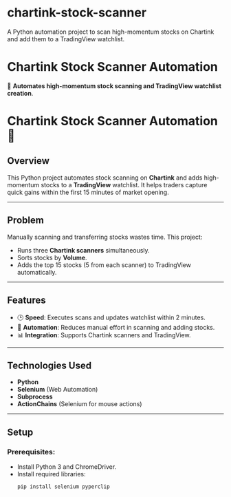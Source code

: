 # chartink-stock-scanner
A Python automation project to scan high-momentum stocks on Chartink and add them to a TradingView watchlist.
# Chartink Stock Scanner Automation

🚀 **Automates high-momentum stock scanning and TradingView watchlist creation**.

# Chartink Stock Scanner Automation 🚀

## **Overview**
This Python project automates stock scanning on **Chartink** and adds high-momentum stocks to a **TradingView** watchlist. It helps traders capture quick gains within the first 15 minutes of market opening.

---

## **Problem**
Manually scanning and transferring stocks wastes time. This project:
- Runs three **Chartink scanners** simultaneously.
- Sorts stocks by **Volume**.
- Adds the top 15 stocks (5 from each scanner) to TradingView automatically.

---

## **Features**
- 🕒 **Speed**: Executes scans and updates watchlist within 2 minutes.
- 🔎 **Automation**: Reduces manual effort in scanning and adding stocks.
- 📊 **Integration**: Supports Chartink scanners and TradingView.

---

## **Technologies Used**
- **Python**
- **Selenium** (Web Automation)
- **Subprocess**
- **ActionChains** (Selenium for mouse actions)

---

## **Setup**

### Prerequisites:
- Install Python 3 and ChromeDriver.
- Install required libraries:
   ```bash
   pip install selenium pyperclip
